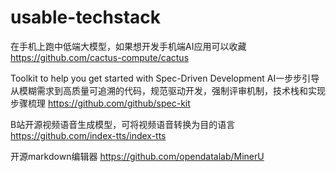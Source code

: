 # usable-techstack
在手机上跑中低端大模型，如果想开发手机端AI应用可以收藏
https://github.com/cactus-compute/cactus

Toolkit to help you get started with Spec-Driven Development  AI一步步引导从模糊需求到高质量可追溯的代码，规范驱动开发，强制评审机制，技术栈和实现步骤梳理
https://github.com/github/spec-kit

B站开源视频语音生成模型，可将视频语音转换为目的语言
https://github.com/index-tts/index-tts

开源markdown编辑器
https://github.com/opendatalab/MinerU
